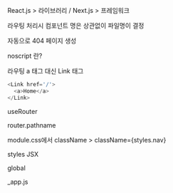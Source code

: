 React.js > 라이브러리 / Next.js > 프레임워크

라우팅 처리시 컴포넌트 명은 상관없이 파일명이 결정

자동으로 404 페이지 생성

noscript 란?

라우팅 a 태그 대신 Link 태그

```js
<Link href='/'>
  <a>Home</a>
</Link>
```

useRouter

router.pathname

module.css에서 className > className={styles.nav}

styles JSX 

global

_app.js